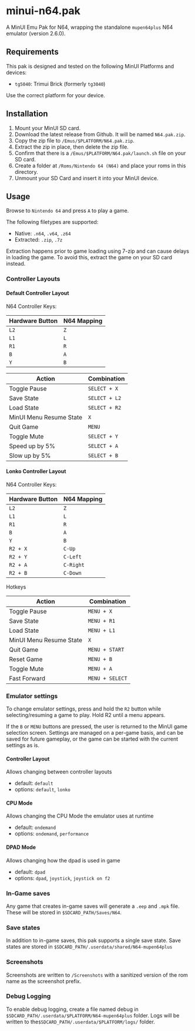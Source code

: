# minui-n64.pak

A MinUI Emu Pak for N64, wrapping the standalone `mupen64plus` N64 emulator (version 2.6.0).

## Requirements

This pak is designed and tested on the following MinUI Platforms and devices:

- `tg5040`: Trimui Brick (formerly `tg3040`)

Use the correct platform for your device.

## Installation

1. Mount your MinUI SD card.
2. Download the latest release from Github. It will be named `N64.pak.zip`.
3. Copy the zip file to `/Emus/$PLATFORM/N64.pak.zip`.
4. Extract the zip in place, then delete the zip file.
5. Confirm that there is a `/Emus/$PLATFORM/N64.pak/launch.sh` file on your SD card.
6. Create a folder at `/Roms/Nintendo 64 (N64)` and place your roms in this directory.
7. Unmount your SD Card and insert it into your MinUI device.

## Usage

Browse to `Nintendo 64` and press `A` to play a game.

The following filetypes are supported:

- Native: `.n64`, `.v64`, `.z64`
- Extracted: `.zip`, `.7z`

Extraction happens prior to game loading using 7-zip and can cause delays in loading the game. To avoid this, extract the game on your SD card instead.

### Controller Layouts

#### Default Controller Layout

N64 Controller Keys:

| Hardware Button | N64 Mapping |
|-----------------|-------------|
| `L2`            | `Z`         |
| `L1`            | `L`         |
| `R1`            | `R`         |
| `B`             | `A`         |
| `Y`             | `B`         |

| Action                  | Combination   |
|-------------------------|---------------|
| Toggle Pause            | `SELECT + X`  |
| Save State              | `SELECT + L2` |
| Load State              | `SELECT + R2` |
| MinUI Menu Resume State | `X`           |
| Quit Game               | `MENU`        |
| Toggle Mute             | `SELECT + Y`  |
| Speed up by 5%          | `SELECT + A`  |
| Slow up by 5%           | `SELECT + B`  |

#### Lonko Controller Layout

N64 Controller Keys:

| Hardware Button | N64 Mapping |
|-----------------|-------------|
| `L2`            | `Z`         |
| `L1`            | `L`         |
| `R1`            | `R`         |
| `B`             | `A`         |
| `Y`             | `B`         |
| `R2 + X`        | `C-Up`      |
| `R2 + Y`        | `C-Left`    |
| `R2 + A`        | `C-Right`   |
| `R2 + B`        | `C-Down`    |

Hotkeys

| Action                  | Combination     |
|-------------------------|-----------------|
| Toggle Pause            | `MENU + X`      |
| Save State              | `MENU + R1`     |
| Load State              | `MENU + L1`     |
| MinUI Menu Resume State | `X`             |
| Quit Game               | `MENU + START`  |
| Reset Game              | `MENU + B`      |
| Toggle Mute             | `MENU + A`      |
| Fast Forward            | `MENU + SELECT` |

### Emulator settings

To change emulator settings, press and hold the `R2` button while selecting/resuming a game to play. Hold R2 until a menu appears.

If the `B` or `MENU` buttons are pressed, the user is returned to the MinUI game selection screen. Settings are managed on a per-game basis, and can be saved for future gameplay, or the game can be started with the current settings as is.

#### Controller Layout

Allows changing between controller layouts

- default: `default`
- options: `default`, `lonko`

#### CPU Mode

Allows changing the CPU Mode the emulator uses at runtime

- default: `ondemand`
- options: `ondemand`, `performance`

#### DPAD Mode

Allows changing how the dpad is used in game

- default: `dpad`
- options: `dpad`, `joystick`, `joystick on f2`

### In-Game saves

Any game that creates in-game saves will generate a `.eep` and `.mpk` file. These will be stored in `$SDCARD_PATH/Saves/N64`.

### Save states

In addition to in-game saves, this pak supports a single save state. Save states are stored in `$SDCARD_PATH/.userdata/shared/N64-mupen64plus`

### Screenshots

Screenshots are written to `/Screenshots` with a sanitized version of the rom name as the screenshot prefix.

### Debug Logging

To enable debug logging, create a file named debug in `$SDCARD_PATH/.userdata/$PLATFORM/N64-mupen64plus` folder. Logs will be written to the`$SDCARD_PATH/.userdata/$PLATFORM/logs/` folder.
